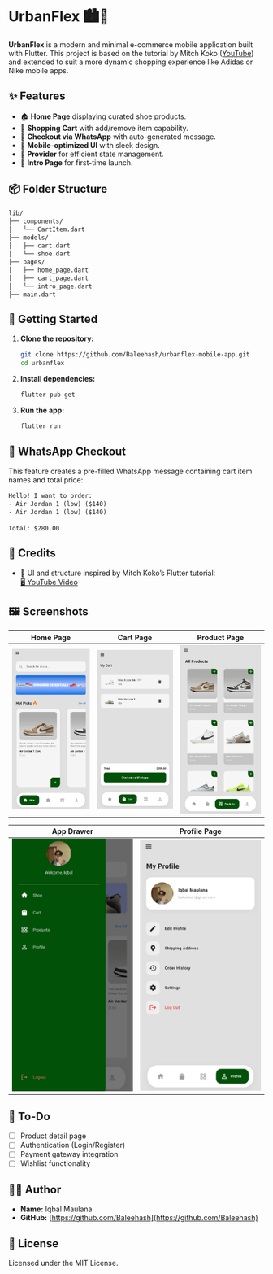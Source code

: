# UrbanFlex 🏙️👟

**UrbanFlex** is a modern and minimal e-commerce mobile application built with Flutter. This project is based on the tutorial by Mitch Koko ([YouTube](https://www.youtube.com/watch?v=UcwsuZP071Y)) and extended to suit a more dynamic shopping experience like Adidas or Nike mobile apps.

## ✨ Features

- 🏠 **Home Page** displaying curated shoe products.
- 🛒 **Shopping Cart** with add/remove item capability.
- 💬 **Checkout via WhatsApp** with auto-generated message.
- 📱 **Mobile-optimized UI** with sleek design.
- 🔧 **Provider** for efficient state management.
- 🚀 **Intro Page** for first-time launch.

## 📦 Folder Structure

```
lib/
├── components/
│   └── CartItem.dart
├── models/
│   ├── cart.dart
│   └── shoe.dart
├── pages/
│   ├── home_page.dart
│   ├── cart_page.dart
│   └── intro_page.dart
├── main.dart
```

## 🚀 Getting Started

1. **Clone the repository:**
   ```bash
   git clone https://github.com/Baleehash/urbanflex-mobile-app.git
   cd urbanflex
   ```

2. **Install dependencies:**
   ```bash
   flutter pub get
   ```

3. **Run the app:**
   ```bash
   flutter run
   ```

## 📲 WhatsApp Checkout

This feature creates a pre-filled WhatsApp message containing cart item names and total price:
```
Hello! I want to order:
- Air Jordan 1 (low) ($140)
- Air Jordan 1 (low) ($140)

Total: $280.00
```

## 🙌 Credits

- 🧠 UI and structure inspired by Mitch Koko’s Flutter tutorial:  
  [🖥️ YouTube Video](https://www.youtube.com/watch?v=UcwsuZP071Y)

## 🖼️ Screenshots

| Home Page | Cart Page | Product Page |
|-----------|-----------|---------------|
| <img src="https://raw.githubusercontent.com/Baleehash/urbanflex-mobile-app/main/screenshoots/Homepage.jpg" width="250"/> | <img src="https://raw.githubusercontent.com/Baleehash/urbanflex-mobile-app/main/screenshoots/cart-page.jpg" width="250"/> | <img src="https://raw.githubusercontent.com/Baleehash/urbanflex-mobile-app/main/screenshoots/product-page.jpg" width="250"/> |

| App Drawer | Profile Page | 
|------------|--------------|
| <img src="https://raw.githubusercontent.com/Baleehash/urbanflex-mobile-app/main/screenshoots/app-drawer.jpg" width="250"/> | <img src="https://raw.githubusercontent.com/Baleehash/urbanflex-mobile-app/main/screenshoots/profile.jpg" width="250"/> |


## 🔮 To-Do

- [ ] Product detail page  
- [ ] Authentication (Login/Register)  
- [ ] Payment gateway integration  
- [ ] Wishlist functionality  

## 👨‍💻 Author

- **Name:** Iqbal Maulana  
- **GitHub:** [https://github.com/Baleehash](https://github.com/Baleehash)

## 📄 License

Licensed under the MIT License.
